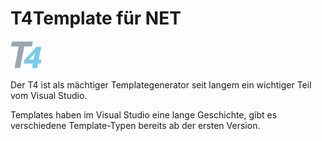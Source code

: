  # T4Template für NET
 <img src="./T4.png" style="width:50px;"/>

 Der T4 ist als mächtiger Templategenerator seit langem ein wichtiger Teil vom Visual Studio.

 Templates haben im Visual Studio eine lange Geschichte, gibt es verschiedene Template-Typen bereits ab der ersten Version. 


